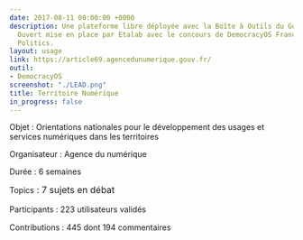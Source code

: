 ```yaml
---
date: 2017-08-11 00:00:00 +0000
description: Une plateforme libre déployée avec la Boîte à Outils du Gouvernement
  Ouvert mise en place par Etalab avec le concours de DemocracyOS France et Open Source
  Politics.
layout: usage
link: https://article69.agencedunumerique.gouv.fr/
outil:
- DemocracyOS
screenshot: "./LEAD.png"
title: Territoire Numérique
in_progress: false
---
```



Objet : Orientations nationales pour le développement des usages et services numériques dans les territoires

Organisateur : Agence du numérique

Durée : 6 semaines

Topics<span style="font-size: 1rem;">&nbsp;:&nbsp;</span><span style="font-size: 1rem;">7 sujets en débat</span>

Participants : 223 utilisateurs validés<span style="font-size: 1rem;"><br></span>

Contributions : 445 dont 194 commentaires